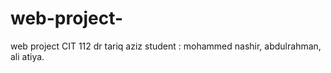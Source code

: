 # web-project-
web project CIT 112 dr tariq aziz student : mohammed nashir, abdulrahman, ali atiya.
